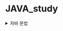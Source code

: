 # JAVA_study

<details>
  <summary>자바 문법</summary>
  자바 문법중 헷갈리는것 간단 정리모음
  <details>
    <summary>배열</summary>

    - 자바의 배열은 선언시 미리 인덱스의 갯수를 선언해야함

    ```java
    int arr[] = new int[5];
    ```

    
  </details>
</details>

